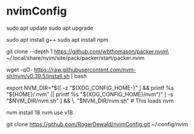 # nvimConfig


sudo apt update
sudo apt upgrade

sudo apt install g++
sudo apt install npm

git clone --depth 1 https://github.com/wbthomason/packer.nvim\
 ~/.local/share/nvim/site/pack/packer/start/packer.nvim

 wget -qO- https://raw.githubusercontent.com/nvm-sh/nvm/v0.39.5/install.sh | bash

 export NVM_DIR="$([ -z "${XDG_CONFIG_HOME-}" ] && printf %s "${HOME}/.nvm" || printf %s "${XDG_CONFIG_HOME}/nvm")"
[ -s "$NVM_DIR/nvm.sh" ] && \. "$NVM_DIR/nvm.sh" # This loads nvm

nvm install 18
nvm use v18

git clone https://github.com/RogerDewald/nvimConfig.git ~/.config/nvim
